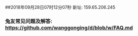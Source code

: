 ##2018年09月28日07时12分07秒 新址: 159.65.206.245
### 兔友常见问题及解答: https://github.com/wanggonging/d/blob/w/FAQ.md
